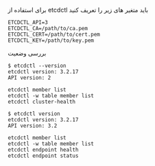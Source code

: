 برای استفاده از etcdctl باید متغیر های زیر را تعریف کنید
```
ETCDCTL_API=3
ETCDCTL_CA=/path/to/ca.pem
ETCDCTL_CERT=/path/to/cert.pem
ETCDCTL_KEY=/path/to/key.pem
```
   
بررسی وضعیت
```
$ etcdctl --version
etcdctl version: 3.2.17
API version: 2

etcdctl member list
etcdctl -w table member list
etcdctl cluster-health
```
  
  
```
$ etcdctl version
etcdctl version: 3.2.17
API version: 3.2

etcdctl member list
etcdctl -w table member list
etcdctl endpoint health
etcdctl endpoint status
```